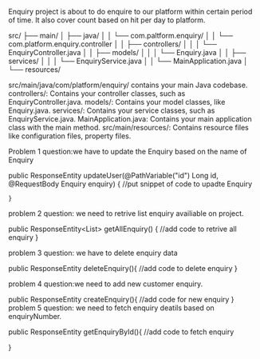 Enquiry project is about to do enquire to our platform within certain period of time. 
It also cover count based on hit per day to platform.

src/
├── main/
│   ├── java/
│   │   └── com.paltform.enquiry/
│   │       └── com.platform.enquiry.controller
│   │           ├── controllers/
│   │           │   └── EnquiryController.java
│   │           ├── models/
│   │           │   └── Enquiry.java
│   │           ├── services/
│   │           │   └── EnquiryService.java
│   │           └── MainApplication.java
│   └── resources/

src/main/java/com/platform/enquiry/ contains your main Java codebase.
controllers/: Contains your controller classes, such as EnquiryController.java.
models/: Contains your model classes, like Enquiry.java.
services/: Contains your service classes, such as EnquiryService.java.
MainApplication.java: Contains your main application class with the main method.
src/main/resources/: Contains resource files like configuration files, property files.


Problem 1
question:we have to update the Enquiry based on the name of Enquiry

public ResponseEntity<Enquiry> updateUser(@PathVariable("id") Long id, @RequestBody Enquiry enquiry) {
		//put snippet of code to upadte Enquiry
		
	}	

problem 2
question: we need to retrive list enquiry availiable on project.

public ResponseEntity<List<Enquiry>> getAllEnquiry() {
 //add code to retrive all enquiry
}


problem 3
question: we have to delete enquiry data

public ResponseEntity<String> deleteEnquiry(){
//add code to delete enquiry
}

problem 4
question:we need to add new customer enquiry.

public ResponseEntity<Enquiry> createEnquiry(){
//add code for new enquiry
}
problem 5
question: we need to fetch enquiry deatils based on enquiryNumber.

public ResponseEntity<Enquiry> getEnquiryById(){
//add code to fetch enquiry

}



